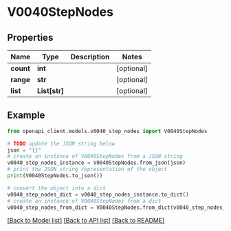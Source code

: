 # V0040StepNodes


## Properties

Name | Type | Description | Notes
------------ | ------------- | ------------- | -------------
**count** | **int** |  | [optional] 
**range** | **str** |  | [optional] 
**list** | **List[str]** |  | [optional] 

## Example

```python
from openapi_client.models.v0040_step_nodes import V0040StepNodes

# TODO update the JSON string below
json = "{}"
# create an instance of V0040StepNodes from a JSON string
v0040_step_nodes_instance = V0040StepNodes.from_json(json)
# print the JSON string representation of the object
print(V0040StepNodes.to_json())

# convert the object into a dict
v0040_step_nodes_dict = v0040_step_nodes_instance.to_dict()
# create an instance of V0040StepNodes from a dict
v0040_step_nodes_from_dict = V0040StepNodes.from_dict(v0040_step_nodes_dict)
```
[[Back to Model list]](../README.md#documentation-for-models) [[Back to API list]](../README.md#documentation-for-api-endpoints) [[Back to README]](../README.md)


